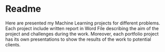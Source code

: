 # Readme 
Here are presented my Machine Learning projects for different problems. Each project include written report in Word File describing the aim of the project and challenges during the work. Moreover, each portfolio project has its own presentations to show the results of the work to potential clients.   
